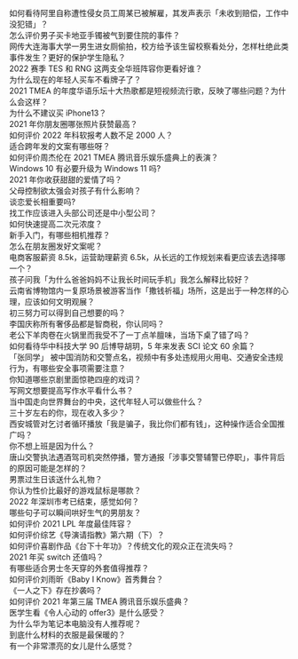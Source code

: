 如何看待阿里自称遭性侵女员工周某已被解雇，其发声表示「未收到赔偿，工作中没犯错」？  
怎么评价男子买卡地亚手镯被气到要住院的事件？  
网传大连海事大学一男生进女厕偷拍，校方给予该生留校察看处分，怎样杜绝此类事件发生？更好的保护学生隐私？  
2022 赛季 TES 和 RNG 这两支全华班阵容你更看好谁？  
为什么现在的年轻人买车不看牌子了？  
2021 TMEA 的年度华语乐坛十大热歌都是短视频流行歌，反映了哪些问题？为什么会这样？  
为什么不建议买 iPhone13？  
2021 年你朋友圈哪张照片获赞最高？  
如何评价 2022 年科软报考人数不足 2000 人？  
适合跨年发的文案有哪些呀？  
如何评价周杰伦在 2021 TMEA 腾讯音乐娱乐盛典上的表演？  
Windows 10 有必要升级为 Windows 11 吗?  
2021 年你收获甜甜的爱情了吗？  
父母控制欲太强会对孩子有什么影响？  
谈恋爱长相重要吗?  
找工作应该进入头部公司还是中小型公司？  
如何快速提高二次元浓度？  
新手入门，有哪些相机推荐？  
怎么在朋友圈发好文案呢？  
电商客服薪资 8.5k，运营助理薪资 6.5k，从长远的工作规划来看更应该去选择哪一个？  
孩子问我「为什么爸爸妈妈不让我长时间玩手机」我怎么解释比较好？  
云南省博物馆内一复原场景被游客当作「撒钱祈福」场所，这是出于一种怎样的心理，应该如何文明观展？  
初三努力可以得到自己想要的吗？  
李国庆称所有奢侈品都是智商税，你认同吗？  
老公下羊肉卷在火锅里而我受不了一丁点羊膻味，当场下桌了错了吗？  
如何看待华中科技大学 90 后博导胡玥，5 年来发表 SCI 论文 60 余篇？  
「张同学」 被中国消防和交警点名，视频中有多处违规用火用电、交通安全违规行为，有哪些安全事项需要注意？  
你知道哪些京剧里面惊艳四座的戏词？  
写网文想要提高写作水平看什么书？  
当中国走向世界舞台的中央，这代年轻人可以做些什么？  
三十岁左右的你，现在收入多少？  
西安城管对乞讨者循环播放「我是骗子，我比你们都有钱」，这种操作适合全国推广吗？  
你不想上班是因为什么？  
唐山交警执法遇酒驾司机突然停播，警方通报「涉事交警辅警已停职」，事件背后的原因可能是怎样的？  
男票过生日该送什么礼物？  
你认为性价比最好的游戏鼠标是哪款？  
2022 年深圳市考已结束，感觉如何？  
哪些句子可以瞬间哄好生气的男朋友？  
如何评价 2021 LPL 年度最佳阵容？  
如何评价综艺《导演请指教》第六期（下）？  
如何评价喜剧作品《台下十年功》？传统文化的观众正在流失吗？  
2021 年买 switch 还值吗？  
有哪些适合男士冬天穿的外套值得推荐？  
如何评价刘雨昕《Baby I Know》首秀舞台？  
《一人之下》存在抄袭吗？  
如何评价 2021 年第三届 TMEA 腾讯音乐娱乐盛典？  
医学生看《令人心动的 offer3》是什么感受？  
为什么华为笔记本电脑没有人推荐呢？  
到底什么材料的衣服是最保暖的？  
有一个非常漂亮的女儿是什么感觉？  
